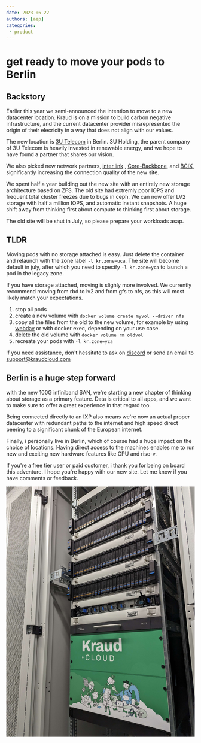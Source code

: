 ```yaml
---
date: 2023-06-22
authors: [aep]
categories:
 - product
---
```


# get ready to move your pods to Berlin

## Backstory

Earlier this year we semi-announced the intention to move to a new datacenter location.
Kraud is on a mission to build carbon negative infrastructure, and the current datacenter provider
misrepresented the origin of their elecricity in a way that does not align with our values.

The new location is [3U Telecom](https://www.3utelecom.de/) in Berlin.
3U Holding, the parent company of 3U Telecom is heavily invested in renewable energy,
and we hope to have found a partner that shares our vision.

We also picked new network partners, [inter.link](https://inter.link) , [Core-Backbone](https://www.core-backbone.com/en/), and [BCIX](https://www.bcix.de/bcix/de/),
significantly increasing the connection quality of the new site.

We spent half a year building out the new site with an entirely new storage architecture based on ZFS.
The old site had extremly poor IOPS and frequent total cluster freezes due to bugs in ceph.
We can now offer LV2 storage with half a million IOPS, 
and automatic instant snapshots. A huge shift away from thinking first about compute to thinking first about storage.


The old site will be shut in July, so please prepare your workloads asap.


## TLDR

Moving pods with no storage attached is easy. Just delete the container and relaunch with the zone label `-l kr.zone=uca`. 
The site will become default in july, after which you need to specify `-l kr.zone=yca` to launch a pod in the legacy zone.

If you have storage attached, moving is slighly more involved. We currently recommend moving from rbd to lv2 and from gfs to nfs, as this will most likely match your expectations.


1. stop all pods
2. create a new volume with `docker volume create myvol --driver nfs`
3. copy all the files from the old to the new volume, for example by using [webdav](/quickstart/volumes/#webdav-access) or with docker exec, depending on your use case.
4. delete the old volume with `docker volume rm oldvol`
5. recreate your pods with `-l kr.zone=yca`

if you need assistance, don't hessitate to ask on [discord](https://discord.com/invite/wppeemfAn9) or send an email to support@kraudcloud.com

## Berlin is a huge step forward

with the new 100G infiniband SAN, we're starting a new chapter of thinking about storage as a primary feature.
Data is critical to all apps, and we want to make sure to offer a great experience in that regard too.

Being connected directly to an IXP also means we're now an actual proper datacenter with redundant paths to the internet
and high speed direct peering to a significant chunk of the European internet.

Finally, i personally live in Berlin, which of course had a huge impact on the choice of locations.
Having direct access to the machines enables me to run new and exciting new hardware features like GPU and risc-v.

If you're a free tier user or paid customer, i thank you for being on board this adventure.
I hope you're happy with our new site. Let me know if you have comments or feedback.


![picture of berlin server rack](../PXL_20230522_111117275.jpg)


